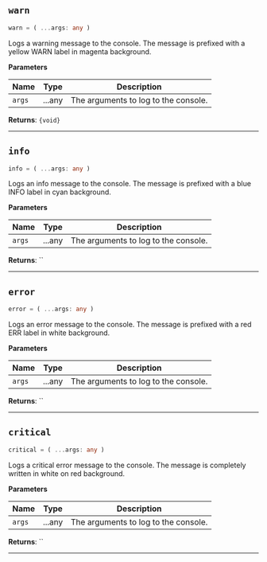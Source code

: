 <a id="console_colors-warn"></a>
## `warn`


```ts
warn = ( ...args: any )
```


Logs a warning message to the console.
The message is prefixed with a yellow WARN label in magenta background.



**Parameters**

| Name | Type | Description |
| ---- | ---- | ----------- |
| `args` | ...any | The arguments to log to the console. |



**Returns**: `{void}`

-----------------

<a id="console_colors-info"></a>
## `info`


```ts
info = ( ...args: any )
```


Logs an info message to the console.
The message is prefixed with a blue INFO label in cyan background.



**Parameters**

| Name | Type | Description |
| ---- | ---- | ----------- |
| `args` | ...any | The arguments to log to the console. |



**Returns**: ``

-----------------

<a id="console_colors-error"></a>
## `error`


```ts
error = ( ...args: any )
```


Logs an error message to the console.
The message is prefixed with a red ERR label in white background.



**Parameters**

| Name | Type | Description |
| ---- | ---- | ----------- |
| `args` | ...any | The arguments to log to the console. |



**Returns**: ``

-----------------

<a id="console_colors-critical"></a>
## `critical`


```ts
critical = ( ...args: any )
```


Logs a critical error message to the console.
The message is completely written in white on red background.



**Parameters**

| Name | Type | Description |
| ---- | ---- | ----------- |
| `args` | ...any | The arguments to log to the console. |



**Returns**: ``

-----------------

